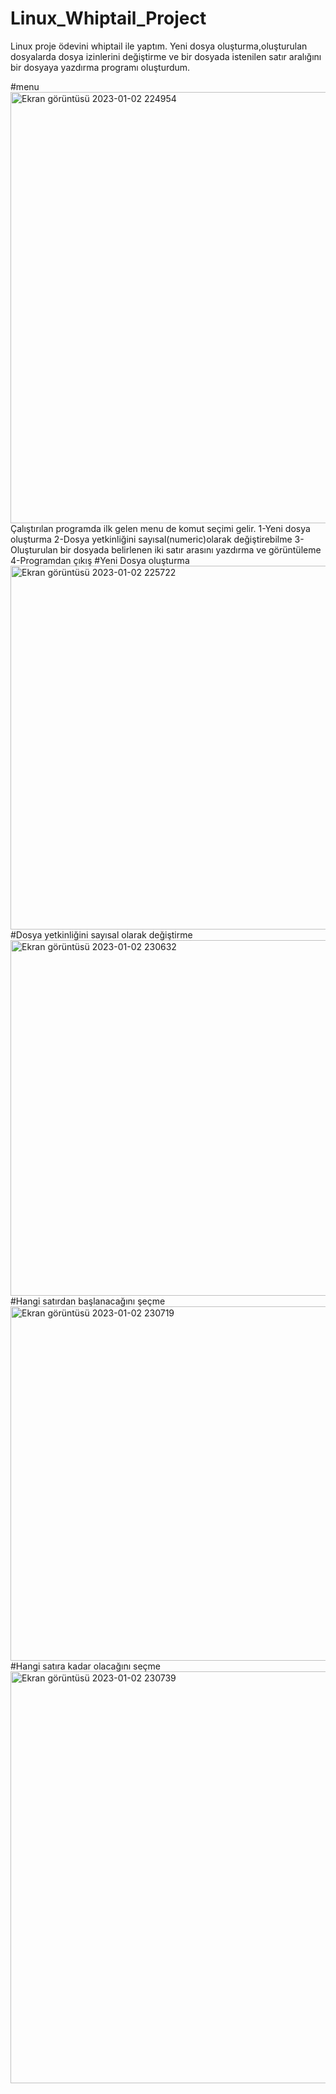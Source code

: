 # Linux_Whiptail_Project
Linux proje ödevini whiptail ile yaptım.
Yeni dosya oluşturma,oluşturulan dosyalarda dosya izinlerini değiştirme ve bir dosyada istenilen satır aralığını bir dosyaya yazdırma programı oluşturdum.

#menu
<img width="690" alt="Ekran görüntüsü 2023-01-02 224954" src="https://user-images.githubusercontent.com/75940377/210278783-17bbe7c8-6930-4ecd-8b03-366568cd9c87.png">
Çalıştırılan programda ilk gelen menu de komut seçimi gelir.
1-Yeni dosya oluşturma
2-Dosya yetkinliğini sayısal(numeric)olarak değiştirebilme
3-Oluşturulan bir dosyada belirlenen iki satır arasını yazdırma ve görüntüleme
4-Programdan çıkış
#Yeni Dosya oluşturma 
<img width="582" alt="Ekran görüntüsü 2023-01-02 225722" src="https://user-images.githubusercontent.com/75940377/210278958-60e4a872-516a-4efd-a10e-1ffb00fdf9ec.png">
#Dosya yetkinliğini sayısal olarak değiştirme
<img width="569" alt="Ekran görüntüsü 2023-01-02 230632" src="https://user-images.githubusercontent.com/75940377/210279003-41abc8a5-1b23-46ab-a1b7-9e0e1cdbe43d.png">
#Hangi satırdan başlanacağını şeçme
<img width="567" alt="Ekran görüntüsü 2023-01-02 230719" src="https://user-images.githubusercontent.com/75940377/210279122-5b246a9e-7de3-43ec-ba37-2044cb614d1c.png">
#Hangi satıra kadar olacağını seçme<img width="659" alt="Ekran görüntüsü 2023-01-02 230739" src="https://user-images.githubusercontent.com/75940377/210279151-394d693e-c439-4f76-b0b8-7265f85ceca5.png">

